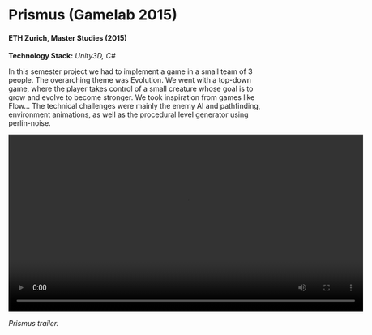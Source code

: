 # Prismus (Gamelab 2015)

#### ETH Zurich, Master Studies (2015)
**Technology Stack:** *Unity3D, C#*

In this semester project we had to implement a game in a small team of 3 people. The overarching theme was Evolution. We went with a top-down game, where the player takes control of a small creature whose goal is to grow and evolve to become stronger. We took inspiration from games like Flow... The technical challenges were mainly the enemy AI and pathfinding, environment animations, as well as the procedural level generator using perlin-noise.

<video src="videos/prismus.mp4" width="700" controls></video>  

*Prismus trailer.*
